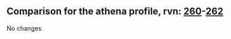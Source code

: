 ## Comparison for the athena profile, rvn: [260](https://github.com/PRO100KatYT/FortniteProfileRevisions/tree/main/profiles/athena/260%20athena.json)-[262](https://github.com/PRO100KatYT/FortniteProfileRevisions/tree/main/profiles/athena/262%20athena.json)

No changes
